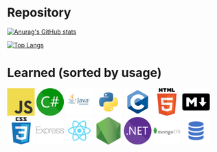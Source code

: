 # Repository
[![Anurag's GitHub stats](https://github-readme-stats.vercel.app/api?username=nightb8g&count_private=true&hide=contribs,prs,issues,stars&show_icons=true&theme=react&hide_border=true)](https://github.com/anuraghazra/github-readme-stats)

[![Top Langs](https://github-readme-stats.vercel.app/api/top-langs/?username=nightb8g&langs_count=10&layout=compact&theme=react&hide_border=true)](https://github.com/anuraghazra/github-readme-stats)

<!--
## All Time Languages--
---
<!-- Waka share --
<!--![wakatime](https://wakatime.com/share/@nightb8g/4aea87cd-ee8a-4f22-8d0c-882a8cc020a4.svg)

--- -->
# Learned (sorted by usage)

<!-- Code languages -->
<img width="64" height="64" src="https://raw.githubusercontent.com/github/explore/80688e429a7d4ef2fca1e82350fe8e3517d3494d/topics/javascript/javascript.png"/>
<img width="64" height="64" src="https://raw.githubusercontent.com/github/explore/80688e429a7d4ef2fca1e82350fe8e3517d3494d/topics/csharp/csharp.png"/>
<img width="64" height="64" src="https://raw.githubusercontent.com/github/explore/80688e429a7d4ef2fca1e82350fe8e3517d3494d/topics/java/java.png"/>
<img width="64" height="64" src="https://raw.githubusercontent.com/github/explore/80688e429a7d4ef2fca1e82350fe8e3517d3494d/topics/python/python.png"/>
<img width="64" height="64" src="https://raw.githubusercontent.com/github/explore/80688e429a7d4ef2fca1e82350fe8e3517d3494d/topics/c/c.png"/>

<!-- Markdown languages -->
<img width="64" height="64" src="https://raw.githubusercontent.com/github/explore/80688e429a7d4ef2fca1e82350fe8e3517d3494d/topics/html/html.png"/>
<img width="64" height="64" src="https://raw.githubusercontent.com/github/explore/80688e429a7d4ef2fca1e82350fe8e3517d3494d/topics/markdown/markdown.png"/>

<!-- Style -->
<img width="64" height="64" src="https://raw.githubusercontent.com/github/explore/80688e429a7d4ef2fca1e82350fe8e3517d3494d/topics/css/css.png"/>

<!-- extra -->
<img width="64" height="64" src="https://raw.githubusercontent.com/github/explore/80688e429a7d4ef2fca1e82350fe8e3517d3494d/topics/express/express.png"/>
<img width="64" height="64" src="https://raw.githubusercontent.com/github/explore/80688e429a7d4ef2fca1e82350fe8e3517d3494d/topics/react/react.png"/>
<img width="64" height="64" src="https://raw.githubusercontent.com/github/explore/80688e429a7d4ef2fca1e82350fe8e3517d3494d/topics/nodejs/nodejs.png"/>
<img width="64" height="64" src="https://raw.githubusercontent.com/github/explore/80688e429a7d4ef2fca1e82350fe8e3517d3494d/topics/dotnet/dotnet.png"/>

<!-- Databases -->
<img width="64" height="64" src="https://raw.githubusercontent.com/github/explore/80688e429a7d4ef2fca1e82350fe8e3517d3494d/topics/mongodb/mongodb.png"/>
<img width="64" height="64" src="https://raw.githubusercontent.com/github/explore/80688e429a7d4ef2fca1e82350fe8e3517d3494d/topics/sql/sql.png"/>

<!--[![willianrod's wakatime stats](https://github-readme-stats.vercel.app/api/wakatime?username=nightb8g)](https://github.com/anuraghazra/github-readme-stats)-->

<!--[![Readme Card](https://github-readme-stats.vercel.app/api/pin/?username=nightb8g&repo=<repo-name>)](https://github.com/anuraghazra/github-readme-stats)-->

[//]: # (Links)

[simple-icons]: <https://simpleicons.org/>
[github-whitelist]: <https://gist.github.com/kivikakk/622b5dcf395e26c49e2334f0eb19e6f9>